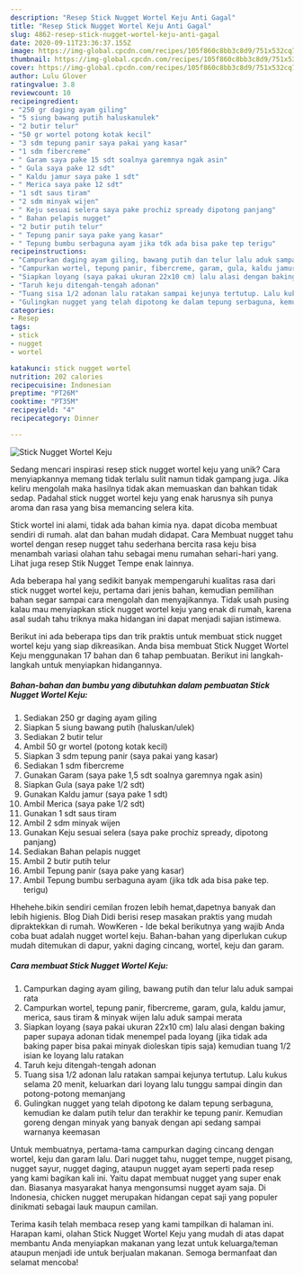 ```yaml
---
description: "Resep Stick Nugget Wortel Keju Anti Gagal"
title: "Resep Stick Nugget Wortel Keju Anti Gagal"
slug: 4862-resep-stick-nugget-wortel-keju-anti-gagal
date: 2020-09-11T23:36:37.155Z
image: https://img-global.cpcdn.com/recipes/105f860c8bb3c8d9/751x532cq70/stick-nugget-wortel-keju-foto-resep-utama.jpg
thumbnail: https://img-global.cpcdn.com/recipes/105f860c8bb3c8d9/751x532cq70/stick-nugget-wortel-keju-foto-resep-utama.jpg
cover: https://img-global.cpcdn.com/recipes/105f860c8bb3c8d9/751x532cq70/stick-nugget-wortel-keju-foto-resep-utama.jpg
author: Lulu Glover
ratingvalue: 3.8
reviewcount: 10
recipeingredient:
- "250 gr daging ayam giling"
- "5 siung bawang putih haluskanulek"
- "2 butir telur"
- "50 gr wortel potong kotak kecil"
- "3 sdm tepung panir saya pakai yang kasar"
- "1 sdm fibercreme"
- " Garam saya pake 15 sdt soalnya garemnya ngak asin"
- " Gula saya pake 12 sdt"
- " Kaldu jamur saya pake 1 sdt"
- " Merica saya pake 12 sdt"
- "1 sdt saus tiram"
- "2 sdm minyak wijen"
- " Keju sesuai selera saya pake prochiz spready dipotong panjang"
- " Bahan pelapis nugget"
- "2 butir putih telur"
- " Tepung panir saya pake yang kasar"
- " Tepung bumbu serbaguna ayam jika tdk ada bisa pake tep terigu"
recipeinstructions:
- "Campurkan daging ayam giling, bawang putih dan telur lalu aduk sampai rata"
- "Campurkan wortel, tepung panir, fibercreme, garam, gula, kaldu jamur, merica, saus tiram &amp; minyak wijen lalu aduk sampai merata"
- "Siapkan loyang (saya pakai ukuran 22x10 cm) lalu alasi dengan baking paper supaya adonan tidak menempel pada loyang (jika tidak ada baking paper bisa pakai minyak dioleskan tipis saja) kemudian tuang 1/2 isian ke loyang lalu ratakan"
- "Taruh keju ditengah-tengah adonan"
- "Tuang sisa 1/2 adonan lalu ratakan sampai kejunya tertutup. Lalu kukus selama 20 menit, keluarkan dari loyang lalu tunggu sampai dingin dan potong-potong memanjang"
- "Gulingkan nugget yang telah dipotong ke dalam tepung serbaguna, kemudian ke dalam putih telur dan terakhir ke tepung panir. Kemudian goreng dengan minyak yang banyak dengan api sedang sampai warnanya keemasan"
categories:
- Resep
tags:
- stick
- nugget
- wortel

katakunci: stick nugget wortel 
nutrition: 202 calories
recipecuisine: Indonesian
preptime: "PT26M"
cooktime: "PT35M"
recipeyield: "4"
recipecategory: Dinner

---
```



![Stick Nugget Wortel Keju](https://img-global.cpcdn.com/recipes/105f860c8bb3c8d9/751x532cq70/stick-nugget-wortel-keju-foto-resep-utama.jpg)

Sedang mencari inspirasi resep stick nugget wortel keju yang unik? Cara menyiapkannya memang tidak terlalu sulit namun tidak gampang juga. Jika keliru mengolah maka hasilnya tidak akan memuaskan dan bahkan tidak sedap. Padahal stick nugget wortel keju yang enak harusnya sih punya aroma dan rasa yang bisa memancing selera kita.

Stick wortel ini alami, tidak ada bahan kimia nya. dapat dicoba membuat sendiri di rumah. alat dan bahan mudah didapat. Cara Membuat nugget tahu wortel dengan resep nugget tahu sederhana bercita rasa keju bisa menambah variasi olahan tahu sebagai menu rumahan sehari-hari yang. Lihat juga resep Stik Nugget Tempe enak lainnya.

Ada beberapa hal yang sedikit banyak mempengaruhi kualitas rasa dari stick nugget wortel keju, pertama dari jenis bahan, kemudian pemilihan bahan segar sampai cara mengolah dan menyajikannya. Tidak usah pusing kalau mau menyiapkan stick nugget wortel keju yang enak di rumah, karena asal sudah tahu triknya maka hidangan ini dapat menjadi sajian istimewa.


Berikut ini ada beberapa tips dan trik praktis untuk membuat stick nugget wortel keju yang siap dikreasikan. Anda bisa membuat Stick Nugget Wortel Keju menggunakan 17 bahan dan 6 tahap pembuatan. Berikut ini langkah-langkah untuk menyiapkan hidangannya.

<!--inarticleads1-->

##### Bahan-bahan dan bumbu yang dibutuhkan dalam pembuatan Stick Nugget Wortel Keju:

1. Sediakan 250 gr daging ayam giling
1. Siapkan 5 siung bawang putih (haluskan/ulek)
1. Sediakan 2 butir telur
1. Ambil 50 gr wortel (potong kotak kecil)
1. Siapkan 3 sdm tepung panir (saya pakai yang kasar)
1. Sediakan 1 sdm fibercreme
1. Gunakan  Garam (saya pake 1,5 sdt soalnya garemnya ngak asin)
1. Siapkan  Gula (saya pake 1/2 sdt)
1. Gunakan  Kaldu jamur (saya pake 1 sdt)
1. Ambil  Merica (saya pake 1/2 sdt)
1. Gunakan 1 sdt saus tiram
1. Ambil 2 sdm minyak wijen
1. Gunakan  Keju sesuai selera (saya pake prochiz spready, dipotong panjang)
1. Sediakan  Bahan pelapis nugget
1. Ambil 2 butir putih telur
1. Ambil  Tepung panir (saya pake yang kasar)
1. Ambil  Tepung bumbu serbaguna ayam (jika tdk ada bisa pake tep. terigu)


Hhehehe.bikin sendiri cemilan frozen lebih hemat,dapetnya banyak dan lebih higienis. Blog Diah Didi berisi resep masakan praktis yang mudah dipraktekkan di rumah. WowKeren - Ide bekal berikutnya yang wajib Anda coba buat adalah nugget wortel keju. Bahan-bahan yang diperlukan cukup mudah ditemukan di dapur, yakni daging cincang, wortel, keju dan garam. 

<!--inarticleads2-->

##### Cara membuat Stick Nugget Wortel Keju:

1. Campurkan daging ayam giling, bawang putih dan telur lalu aduk sampai rata
1. Campurkan wortel, tepung panir, fibercreme, garam, gula, kaldu jamur, merica, saus tiram &amp; minyak wijen lalu aduk sampai merata
1. Siapkan loyang (saya pakai ukuran 22x10 cm) lalu alasi dengan baking paper supaya adonan tidak menempel pada loyang (jika tidak ada baking paper bisa pakai minyak dioleskan tipis saja) kemudian tuang 1/2 isian ke loyang lalu ratakan
1. Taruh keju ditengah-tengah adonan
1. Tuang sisa 1/2 adonan lalu ratakan sampai kejunya tertutup. Lalu kukus selama 20 menit, keluarkan dari loyang lalu tunggu sampai dingin dan potong-potong memanjang
1. Gulingkan nugget yang telah dipotong ke dalam tepung serbaguna, kemudian ke dalam putih telur dan terakhir ke tepung panir. Kemudian goreng dengan minyak yang banyak dengan api sedang sampai warnanya keemasan


Untuk membuatnya, pertama-tama campurkan daging cincang dengan wortel, keju dan garam lalu. Dari nugget tahu, nugget tempe, nugget pisang, nugget sayur, nugget daging, ataupun nugget ayam seperti pada resep yang kami bagikan kali ini. Yaitu dapat membuat nugget yang super enak dan. Biasanya masyarakat hanya mengonsumsi nugget ayam saja. Di Indonesia, chicken nugget merupakan hidangan cepat saji yang populer dinikmati sebagai lauk maupun camilan. 

Terima kasih telah membaca resep yang kami tampilkan di halaman ini. Harapan kami, olahan Stick Nugget Wortel Keju yang mudah di atas dapat membantu Anda menyiapkan makanan yang lezat untuk keluarga/teman ataupun menjadi ide untuk berjualan makanan. Semoga bermanfaat dan selamat mencoba!
